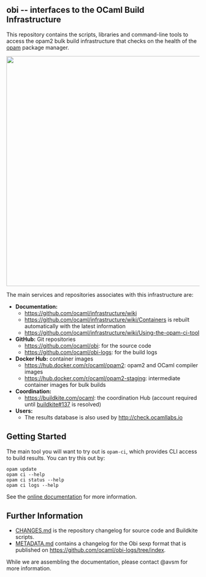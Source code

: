 ## obi -- interfaces to the OCaml Build Infrastructure

This repository contains the scripts, libraries and command-line tools to
access the opam2 bulk build infrastructure that checks on the health of the
[opam](https://opam.ocaml.org) package manager.

<p align="center">
  <img width="600" src="https://cdn.rawgit.com/ocaml/obi/1a9ad12aa756771b0ea731f40995c7ca7b55c31f/opam-ci.svg">
</p>

The main services and repositories associates with this infrastructure are:

- **Documentation:**
  - <https://github.com/ocaml/infrastructure/wiki>
  - <https://github.com/ocaml/infrastructure/wiki/Containers> is rebuilt automatically with the latest information
  - <https://github.com/ocaml/infrastructure/wiki/Using-the-opam-ci-tool>
- **GitHub:** Git repositories
  - <https://github.com/ocaml/obi>: for the source code
  - <https://github.com/ocaml/obi-logs>: for the build logs
- **Docker Hub:** container images
  - <https://hub.docker.com/r/ocaml/opam2>: opam2 and OCaml compiler images
  - <https://hub.docker.com/r/ocaml/opam2-staging>: intermediate container images for bulk builds
- **Coordination:**
  - <https://buildkite.com/ocaml>: the coordination Hub (account required until [buildkite#137](https://github.com/buildkite/feedback/issues/137) is resolved)
- **Users:**
  - The results database is also used by <http://check.ocamllabs.io>

## Getting Started

The main tool you will want to try out is `opam-ci`, which provides
CLI access to build results. You can try this out by:

    opam update
    opam ci --help
    opam ci status --help
    opam ci logs --help

See the [online documentation](https://github.com/ocaml/infrastructure/wiki/Using-the-opam-ci-tool) for more information.

## Further Information

- [CHANGES.md](CHANGES.md) is the repository changelog for source code and
  Buildkite scripts.
- [METADATA.md](METADATA.md) contains a changelog for the Obi sexp format
  that is published on <https://github.com/ocaml/obi-logs/tree/index>.

While we are assembling the documentation, please contact @avsm for more information.
